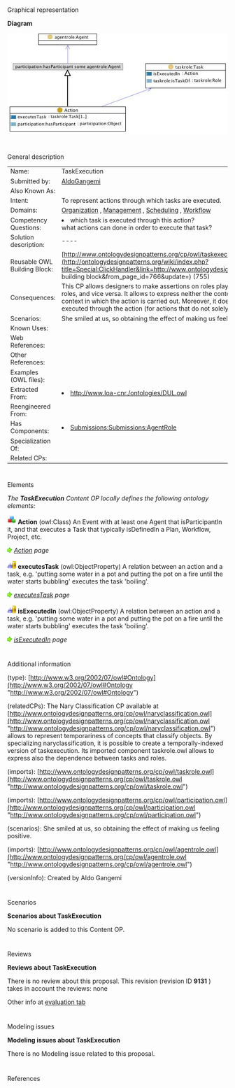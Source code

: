 # 

 Graphical representation



__Diagram__ 





[![Image:Taskexecution.jpg](public/images/d/db/Taskexecution.jpg)](../Image/Taskexecution.jpg "Image:Taskexecution.jpg")





# 

 General description




|  |  |
| --- | --- |
|  Name:  |  TaskExecution  |
|  Submitted by:  | [AldoGangemi](../User/AldoGangemi "User:AldoGangemi")  |
|  Also Known As:  |  |
|  Intent:  |  To represent actions through which tasks are executed.  |
|  Domains:  | [Organization](../Community/Organization "Community:Organization")  , [Management](../Community/Management "Community:Management")  , [Scheduling](../Community/Scheduling "Community:Scheduling")  , [Workflow](../Community/Workflow "Community:Workflow")  |
|  Competency Questions:  | <li>       which task is executed through this action?      </li> what actions can done in order to execute that task?  |
|  Solution description:  |  ----  |
|  Reusable OWL Building Block:  | [http://www.ontologydesignpatterns.org/cp/owl/taskexecution.owl](http://ontologydesignpatterns.org/wiki/index.php?title=Special:ClickHandler&link=http://www.ontologydesignpatterns.org/cp/owl/taskexecution.owl&message=OWL building block&from_page_id=766&update=)  (755)  |
|  Consequences:  |  This CP allows designers to make assertions on roles played by agents without involving the agents that play that roles, and vice versa. It allows to express neither the context type in which tasks are defined, not the particular context in which the action is carried out. Moreover, it does not allow to express the time at which the task is executed through the action (for actions that do not solely execute that certain task).  |
|  Scenarios:  |  She smiled at us, so obtaining the effect of making us feeling positive.  |
|  Known Uses:  |  |
|  Web References:  |  |
|  Other References:  |  |
|  Examples (OWL files):  |  |
|  Extracted From:  | <li><a class="external free" href="http://www.loa-cnr./ontologies/DUL.owl" rel="nofollow" title="http://www.loa-cnr./ontologies/DUL.owl">        http://www.loa-cnr./ontologies/DUL.owl       </a></li> |
|  Reengineered From:  |  |
|  Has Components:  | <li><a class="new" href="http://ontologydesignpatterns.org/wiki/Special:AddData/Content OP Proposal Form/Submissions:Submissions:AgentRole" title="Submissions:Submissions:AgentRole (not yet written)">        Submissions:Submissions:AgentRole       </a></li> |
|  Specialization Of:  |  |
|  Related CPs:  |  |



  





# 

 Elements



_The
 __TaskExecution__ 
 Content OP locally defines the following ontology elements:_ 





[![Class](public/images/thumb/2/27/Class.gif/20px-Class.gif)](../Image/Class.gif "Class")
__Action__ 
 (owl:Class) An Event with at least one Agent that isParticipantIn it, and that executes a Task that typically isDefinedIn a Plan, Workflow, Project, etc.
 
[![](public/images/thumb/8/87/ArrowRight.gif/11px-ArrowRight.gif)](../Image/ArrowRight.gif "ArrowRight.gif")
_[Action](../Submissions/TaskExecution/Action "Submissions:TaskExecution/Action") 
 page_ 



[![ObjectProperty](public/images/thumb/c/c3/ObjectProperty.gif/20px-ObjectProperty.gif)](../Image/ObjectProperty.gif "ObjectProperty")
__executesTask__ 
 (owl:ObjectProperty) A relation between an action and a task, e.g. 'putting some water in a pot and putting the pot on a fire until the water starts bubbling' executes the task 'boiling'.
 
[![](public/images/thumb/8/87/ArrowRight.gif/11px-ArrowRight.gif)](../Image/ArrowRight.gif "ArrowRight.gif")
_[executesTask](../Submissions/TaskExecution/executesTask "Submissions:TaskExecution/executesTask") 
 page_ 



[![ObjectProperty](public/images/thumb/c/c3/ObjectProperty.gif/20px-ObjectProperty.gif)](../Image/ObjectProperty.gif "ObjectProperty")
__isExecutedIn__ 
 (owl:ObjectProperty) A relation between an action and a task, e.g. 'putting some water in a pot and putting the pot on a fire until the water starts bubbling' executes the task 'boiling'.
 
[![](public/images/thumb/8/87/ArrowRight.gif/11px-ArrowRight.gif)](../Image/ArrowRight.gif "ArrowRight.gif")
_[isExecutedIn](../Submissions/TaskExecution/isExecutedIn "Submissions:TaskExecution/isExecutedIn") 
 page_ 


# 

 Additional information



 (type):
 [http://www.w3.org/2002/07/owl#Ontology](http://www.w3.org/2002/07/owl#Ontology "http://www.w3.org/2002/07/owl#Ontology") 




 (relatedCPs): The Nary Classification CP available at
 [http://www.ontologydesignpatterns.org/cp/owl/naryclassification.owl](http://www.ontologydesignpatterns.org/cp/owl/naryclassification.owl "http://www.ontologydesignpatterns.org/cp/owl/naryclassification.owl") 
 allows to represent temporariness of concepts that classify objects. By specializing naryclassification, it is possible to create a temporally-indexed version of taskexecution.
Its imported component taskrole.owl allows to express also the dependence between tasks and roles.
 



 (imports):
 [http://www.ontologydesignpatterns.org/cp/owl/taskrole.owl](http://www.ontologydesignpatterns.org/cp/owl/taskrole.owl "http://www.ontologydesignpatterns.org/cp/owl/taskrole.owl") 




 (imports):
 [http://www.ontologydesignpatterns.org/cp/owl/participation.owl](http://www.ontologydesignpatterns.org/cp/owl/participation.owl "http://www.ontologydesignpatterns.org/cp/owl/participation.owl") 




 (scenarios): She smiled at us, so obtaining the effect of making us feeling positive.
 



 (imports):
 [http://www.ontologydesignpatterns.org/cp/owl/agentrole.owl](http://www.ontologydesignpatterns.org/cp/owl/agentrole.owl "http://www.ontologydesignpatterns.org/cp/owl/agentrole.owl") 




 (versionInfo): Created by Aldo Gangemi
 



# 

 Scenarios




__Scenarios about TaskExecution__ 


 No scenario is added to this Content OP.
 




# 

 Reviews




__Reviews about TaskExecution__ 


 There is no review about this proposal.
This revision (revision ID
 __9131__ 
 ) takes in account the reviews: none
 



 Other info at
 [evaluation tab](http://ontologydesignpatterns.org/wiki/index.php?title=Submissions:TaskExecution&action=evaluation "http://ontologydesignpatterns.org/wiki/index.php?title=Submissions:TaskExecution&action=evaluation") 





  





# 

 Modeling issues




__Modeling issues about TaskExecution__ 


 There is no Modeling issue related to this proposal.
 




  





# 

 References